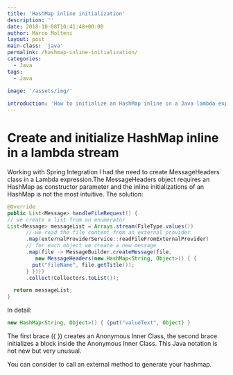 ```yaml
---
title: 'HashMap inline initialization'
description: ''
date: 2018-10-08T10:41:48+00:00
author: Marco Molteni
layout: post
main-class: 'java'
permalink: /hashmap-inline-initialization/
categories:
  - Java
tags:
  - Java
 
image: '/assets/img/'

introduction: 'How to initialize an HashMap inline in a Java lambda expression'
---
```


# Create and initialize HashMap inline in a lambda stream

Working with Spring Integration I had the need to create MessageHeaders class in a Lambda expression.The MessageHeaders object requires an HashMap as constructor parameter and the inline initializations of an HashMap is not the most intuitive.
The solution:

```java
@Override
public List<Message> handleFileRequest() {
// we create a list from an enumerator
List<Message> messageList = Arrays.stream(FileType.values())
      // we read the file content from an external provider
      .map(externalProviderService::readFileFromExternalProvider)
      // for each object we create a new message
      .map(file -> MessageBuilder.createMessage(file,
         new MessageHeaders(new HashMap<String, Object>() { {
        put("fileName", file.getTitle());
      } })))
      .collect(Collectors.toList());

  return messageList;
}
```

In detail:

```java
new HashMap<String, Object>() { {put("valueText", Object} }
```

The first brace ({ }) creates an Anonymous Inner Class, the second brace initializes a block inside the Anonymous Inner Class.
This Java notation is not new but very unusual. 

You can consider to call an external method to generate your hashmap.
